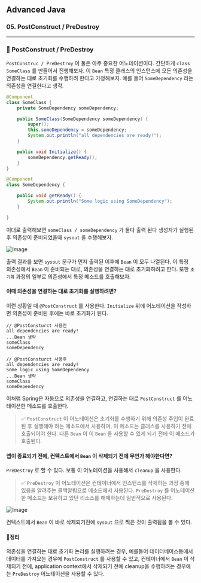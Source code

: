 ## Advanced Java

### 05. PostConstruct / PreDestroy

---

### 📌 PostConstruct / PreDestroy

`PostConstruc / PreDestroy` 이 둘은 아주 중요한 어노테이션이다.
간단하게 `class SomeClass` 를 만들어서 진행해보자.
이 `Bean` 특정 클래스의 인스턴스에 모든 의존성을 연결하는 대로 초기화를 수행하려 한다고 가정해보자.
예를 들어 `SomeDependency` 라는 의존성을 연결한다고 생각.

```java
@Component
class SomeClass {
	private SomeDependency someDependency;

	public SomeClass(SomeDependency someDependency) {
		super();
		this.someDependency = someDependency;
		System.out.println("all dependencies are ready!");
	}

	public void Initialize() {
		someDependency.getReady();
	}
}

@Component
class SomeDependency {

	public void getReady() {
		System.out.println("Some logic using SomeDependency");
	}

}
```

이대로 출력해보면 `someClass / someDependency` 가 둘다 출력 된다
생성자가 실행된 후 의존성이 준비되었을때 `sysout` 을 수행해보자.

![Image](https://github.com/user-attachments/assets/040e235e-4815-406d-af0e-cf5d0f8f6756)

출력 결과를 보면 `sysout` 문구가 먼저 출력된 이후에 `Bean` 이 모두 나열된다. 이 특정 의존성에서 `Bean` 이 준비되는 대로, 의존성을 연결하는 대로 초기화하려고 한다.
또한 `초기화` 과정의 일부로 의존성에서 특정 메소드를 호출해보자.

#### 이때 의존성을 연결하는 대로 초기화를 실행하려면?

이런 상황일 때 `@PostConstruct` 를 사용한다. `Initialize` 위에 어노테이션을 작성하면 의존성이 준비된 후에는 바로 초기화가 된다.

```
// @PostConsturct 사용전
all dependencies are ready!
...Bean 생략
someClass
someDependency

// @PostConsturct 사용후
all dependencies are ready!
Some logic using SomeDependency
...Bean 생략
someClass
someDependency
```

이처럼 Spring은 자동으로 의존성을 연결하고, 연결하는 대로 `PostConstruct` 를 어노테이션한 메소드를 호출한다.

> ✅ `PostConstruct`
> 이 어노테이션은 초기화를 수행하기 위해 의존성 주입이 완료된 후 실행해야 하는 메소드에서 사용하며, 이 메소드는 클래스를 사용하기 전에 호출되어야 한다. 다른 `Bean` 이 이 `Bean` 을 사용할 수 있게 되기 전에 이 메소드가 호출된다.

#### 앱이 종료되기 전에, 컨텍스트에서 `Bean` 이 삭제되기 전에 무언가 해야한다면?

`PreDestroy` 로 할 수 있다. 보통 이 어노테이션을 사용해서 `cleanup` 을 사용한다.

> ✅ `PreDestroy`
> 이 어노테이션은 컨테이너에서 인스턴스를 삭제하는 과정 중에 있음을 알려주는 콜백알림으로 메소드에서 사용된다. `PreDestroy` 를 어노테이션한 메소드는 보유하고 있던 리소스를 해제하는데 일반적으로 사용된다.

![Image](https://github.com/user-attachments/assets/af7d62c7-dcf2-4f9c-80ea-1c55eef46662)

컨텍스트에서 `Bean` 이 바로 삭제되기전에 `sysout` 으로 찍은 것이 출력됨을 볼 수 있다.

#### 📍정리

의존성을 연결하는 대로 초기화 논리를 실행하려는 경우, 예를들어 데이터베이스등에서 데이터를 가져오는 경우에 `PostConstruct` 를 사용할 수 있고, 컨테이너에서 `Bean` 이 삭제되기 전에, application context에서 삭제되기 전에 cleanup을 수행하려는 경우에는 `PreDestroy` 어노테이션을 사용할 수 있다.
